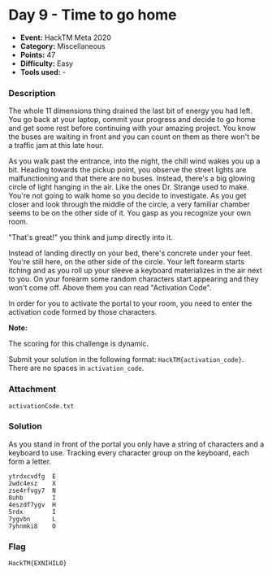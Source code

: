 # Day 9 - Time to go home

* **Event:** HackTM Meta 2020
* **Category:** Miscellaneous
* **Points:** 47
* **Difficulty:** Easy
* **Tools used:** -

### Description

The whole 11 dimensions thing drained the last bit of energy you had left. You go back at your laptop, commit your progress and decide to go home and get some rest before continuing with your amazing project. You know the buses are waiting in front and you can count on them as there won't be a traffic jam at this late hour.

As you walk past the entrance, into the night, the chill wind wakes you up a bit. Heading towards the pickup point, you observe the street lights are malfunctioning and that there are no buses. Instead, there's a big glowing circle of light hanging in the air. Like the ones Dr. Strange used to make. You're not going to walk home so you decide to investigate. As you get closer and look through the middle of the circle, a very familiar chamber seems to be on the other side of it. You gasp as you recognize your own room.

"That's great!" you think and jump directly into it.

Instead of landing directly on your bed, there's concrete under your feet. You're still here, on the other side of the circle. Your left forearm starts itching and as you roll up your sleeve a keyboard materializes in the air next to you. On your forearm some random characters start appearing and they won't come off. Above them you can read "Activation Code".

In order for you to activate the portal to your room, you need to enter the activation code formed by those characters.

**Note:**

The scoring for this challenge is dynamic.

Submit your solution in the following format: `HackTM{activation_code}`. There are no spaces in `activation_code`.

### Attachment

`activationCode.txt`

### Solution

As you stand in front of the portal you only have a string of characters and a keyboard to use.
Tracking every character group on the keyboard, each form a letter.

```
ytrdxcvdfg  E
2wdc4esz    X
zse4rfvgy7  N
8uhb        I
4eszdf7ygv  H 
5rdx        I
7ygvbn      L
7yhnmki8    O
```

### Flag

`HackTM{EXNIHILO}`
